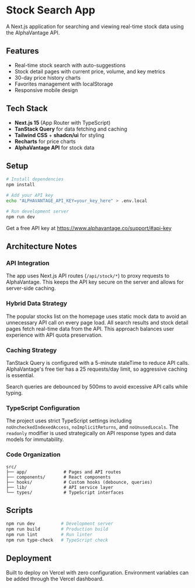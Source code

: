 # Stock Search App

A Next.js application for searching and viewing real-time stock data using the AlphaVantage API.

## Features

- Real-time stock search with auto-suggestions
- Stock detail pages with current price, volume, and key metrics
- 30-day price history charts
- Favorites management with localStorage
- Responsive mobile design

## Tech Stack

- **Next.js 15** (App Router with TypeScript)
- **TanStack Query** for data fetching and caching
- **Tailwind CSS** + **shadcn/ui** for styling
- **Recharts** for price charts
- **AlphaVantage API** for stock data

## Setup

```bash
# Install dependencies
npm install

# Add your API key
echo "ALPHAVANTAGE_API_KEY=your_key_here" > .env.local

# Run development server
npm run dev
```

Get a free API key at https://www.alphavantage.co/support/#api-key

## Architecture Notes

### API Integration

The app uses Next.js API routes (`/api/stock/*`) to proxy requests to AlphaVantage. This keeps the API key secure on the server and allows for server-side caching.

### Hybrid Data Strategy

The popular stocks list on the homepage uses static mock data to avoid an unnecessary API call on every page load. All search results and stock detail pages fetch real-time data from the API. This approach balances user experience with API quota preservation.

### Caching Strategy

TanStack Query is configured with a 5-minute staleTime to reduce API calls. AlphaVantage's free tier has a 25 requests/day limit, so aggressive caching is essential.

Search queries are debounced by 500ms to avoid excessive API calls while typing.

### TypeScript Configuration

The project uses strict TypeScript settings including `noUncheckedIndexedAccess`, `noImplicitReturns`, and `noUnusedLocals`. The `readonly` modifier is used strategically on API response types and data models for immutability.

### Code Organization

```
src/
├── app/              # Pages and API routes
├── components/       # React components
├── hooks/            # Custom hooks (debounce, queries)
├── lib/              # API service layer
└── types/            # TypeScript interfaces
```

## Scripts

```bash
npm run dev          # Development server
npm run build        # Production build
npm run lint         # Run linter
npm run type-check   # TypeScript check
```

## Deployment

Built to deploy on Vercel with zero configuration. Environment variables can be added through the Vercel dashboard.
